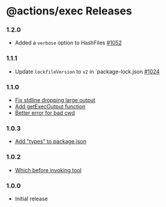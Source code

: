 # @actions/exec Releases

### 1.2.0
- Added a `verbose` option to HashFiles [#1052](https://github.com/actions/toolkit/pull/1052/files)

### 1.1.1
- Update `lockfileVersion` to `v2` in `package-lock.json [#1024](https://github.com/actions/toolkit/pull/1024) 

### 1.1.0

- [Fix stdline dropping large output](https://github.com/actions/toolkit/pull/773)
- [Add getExecOutput function](https://github.com/actions/toolkit/pull/814)
- [Better error for bad cwd](https://github.com/actions/toolkit/pull/793)

### 1.0.3

- [Add \"types\" to package.json](https://github.com/actions/toolkit/pull/221)

### 1.0.2

- [Which before invoking tool](https://github.com/actions/toolkit/pull/220)

### 1.0.0

- Initial release